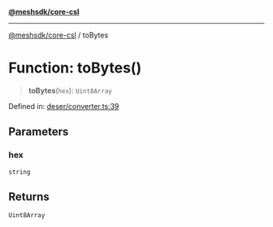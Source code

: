 [**@meshsdk/core-csl**](../README.md)

***

[@meshsdk/core-csl](../globals.md) / toBytes

# Function: toBytes()

> **toBytes**(`hex`): `Uint8Array`

Defined in: [deser/converter.ts:39](https://github.com/MeshJS/mesh/blob/1abde1553cbd7cf2cf4e40197fc0de9e4a7d0f49/packages/mesh-core-csl/src/deser/converter.ts#L39)

## Parameters

### hex

`string`

## Returns

`Uint8Array`
